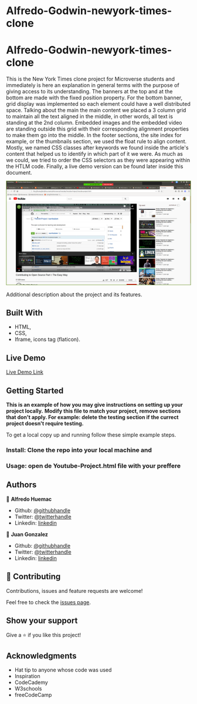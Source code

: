 # Alfredo-Godwin-newyork-times-clone
# Alfredo-Godwin-newyork-times-clone
This is the New York Times clone project for Microverse students and immediately is here an explanation in general terms with the purpose of giving access to its understanding. The banners at the top and at the bottom are made with the fixed position property. For the bottom banner, grid display was implemented so each element could have a well distributed space. Talking about the main the main content we placed a 3 column grid to maintain all the text aligned in the middle, in other words, all text is standing at the 2nd column. Embedded images and the embedded video are standing outside this grid with their corresponding alignment properties to make them go into the middle. In the footer sections, the site index for example, or the thumbnails section, we used the float rule to align content. Mostly, we named CSS classes after keywords we found inside the article's content that helped us to identify in which part of it we were. As much as we could, we tried to order the CSS selectors as they were appearing within the HTLM code. Finally, a live demo version can be found later inside this document. 

![screenshot](https://github.com/JbirdL86/Youtube-Project/blob/user-column/Youtube-Project.png)

Additional description about the project and its features.

## Built With

- HTML,
- CSS,
- Iframe, icons tag (flaticon).

## Live Demo

[Live Demo Link](https://livedemo.com)


## Getting Started

**This is an example of how you may give instructions on setting up your project locally.**
**Modify this file to match your project, remove sections that don't apply. For example: delete the testing section if the currect project doesn't require testing.**


To get a local copy up and running follow these simple example steps.

### Install: Clone the repo into your local machine and 

### Usage: open de Youtube-Project.html file with your preffere



## Authors

👤 **Alfredo Huemac**

- Github: [@githubhandle](https://github.com/Huemac-Alfredo)
- Twitter: [@twitterhandle](https://twitter.com/AlfredoHuemac)
- Linkedin: [linkedin](https://www.linkedin.com/in/huemac-alfredo-c%C3%B3rdova-torres-b28986136/)

👤 **Juan Gonzalez**

- Github: [@githubhandle](https://github.com/JbirdL86)
- Twitter: [@twitterhandle](https://twitter.com/JuanLui06498455)
- Linkedin: [linkedin](https://www.linkedin.com/in/juan-luis-0551921aa/)

## 🤝 Contributing

Contributions, issues and feature requests are welcome!

Feel free to check the [issues page](https://github.com/JbirdL86/Youtube-Project/issues).

## Show your support

Give a ⭐️ if you like this project!

## Acknowledgments

- Hat tip to anyone whose code was used
- Inspiration
- CodeCademy
- W3schools
- freeCodeCamp
